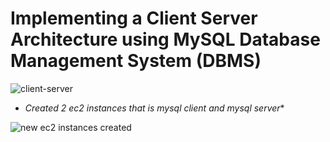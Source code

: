 # Implementing a Client Server Architecture using MySQL Database Management System (DBMS)


![client-server](https://github.com/titusnangitech/Client-Server-architecture-implemantation-using-MySql/assets/128609800/12d002f3-b7ca-4cef-9ac3-ad26af45ed2d)


- *Created 2 ec2 instances that is mysql client and mysql server**


![new ec2 instances created](https://github.com/titusnangitech/Client-Server-architecture-implemantation-using-MySql/assets/128609800/c562a1b0-4de2-4597-82ab-2eef6b6a3187)
